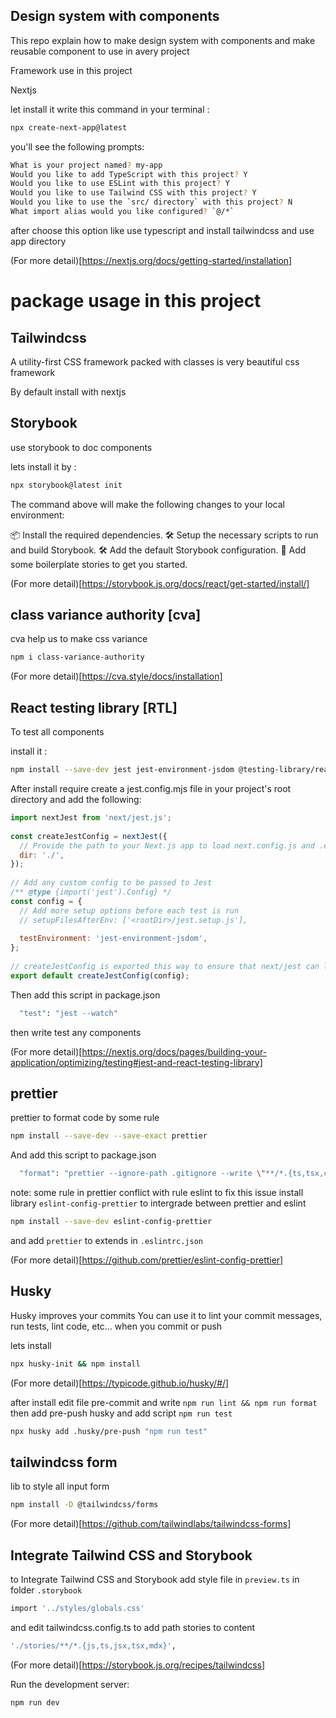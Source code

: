 
## Design system with components

This repo explain how to make design system with components and make reusable component to use in avery project

Framework use in this project

Nextjs

let install it write this command in your terminal :

```bash
npx create-next-app@latest
```
you'll see the following prompts:

```bash
What is your project named? my-app
Would you like to add TypeScript with this project? Y
Would you like to use ESLint with this project? Y
Would you like to use Tailwind CSS with this project? Y
Would you like to use the `src/ directory` with this project? N
What import alias would you like configured? `@/*`
```
after choose this option like use typescript and install tailwindcss and use app directory

(For more detail)[https://nextjs.org/docs/getting-started/installation]

# package usage in this project

## Tailwindcss
A utility-first CSS framework packed with classes is very beautiful css framework

By default install with nextjs

## Storybook
use storybook to  doc components

lets install it by :
```bash
npx storybook@latest init
```
The command above will make the following changes to your local environment:

📦 Install the required dependencies.
🛠 Setup the necessary scripts to run and build Storybook.
🛠 Add the default Storybook configuration.
📝 Add some boilerplate stories to get you started.


(For more detail)[https://storybook.js.org/docs/react/get-started/install/]

## class variance authority [cva]

cva help us to make css variance 

```bash
npm i class-variance-authority
```

(For more detail)[https://cva.style/docs/installation]

## React testing library [RTL]

To test all components

install it :

```bash
npm install --save-dev jest jest-environment-jsdom @testing-library/react @testing-library/jest-dom
```
After install require create a jest.config.mjs file in your project's root directory and add the following:

```javascript
import nextJest from 'next/jest.js';
 
const createJestConfig = nextJest({
  // Provide the path to your Next.js app to load next.config.js and .env files in your test environment
  dir: './',
});
 
// Add any custom config to be passed to Jest
/** @type {import('jest').Config} */
const config = {
  // Add more setup options before each test is run
  // setupFilesAfterEnv: ['<rootDir>/jest.setup.js'],
 
  testEnvironment: 'jest-environment-jsdom',
};
 
// createJestConfig is exported this way to ensure that next/jest can load the Next.js config which is async
export default createJestConfig(config);
```

Then add this script in package.json

```bash
  "test": "jest --watch"
```
then write test any components

(For more detail)[https://nextjs.org/docs/pages/building-your-application/optimizing/testing#jest-and-react-testing-library] 

## prettier

prettier to format code by some rule

```bash
npm install --save-dev --save-exact prettier
```
And add this script to package.json

```bash
  "format": "prettier --ignore-path .gitignore --write \"**/*.{ts,tsx,css}\"",
```
note: some rule in prettier conflict with rule eslint to fix this issue install library `eslint-config-prettier` to intergrade between prettier and eslint

```bash
npm install --save-dev eslint-config-prettier
```
and add `prettier` to extends in `.eslintrc.json`

(For more detail)[https://github.com/prettier/eslint-config-prettier]

## Husky
Husky improves your commits 
You can use it to lint your commit messages, run tests, lint code, etc... when you commit or push

lets install

```bash
npx husky-init && npm install
```
(For more detail)[https://typicode.github.io/husky/#/]

after install
edit file pre-commit and write `npm run lint && npm run format`
then 
add pre-push husky and add script `npm run test`

```bash
npx husky add .husky/pre-push "npm run test"
```
## tailwindcss form 

lib to style all input form

```bash
npm install -D @tailwindcss/forms
```

(For more detail)[https://github.com/tailwindlabs/tailwindcss-forms]

## Integrate Tailwind CSS and Storybook

to Integrate Tailwind CSS and Storybook
add style file in `preview.ts` in folder `.storybook`
```bash
import '../styles/globals.css'
```
and edit tailwindcss.config.ts to add path stories to content
```bash
'./stories/**/*.{js,ts,jsx,tsx,mdx}',
```

(For more detail)[https://storybook.js.org/recipes/tailwindcss]

Run the development server:

```bash
npm run dev
```
